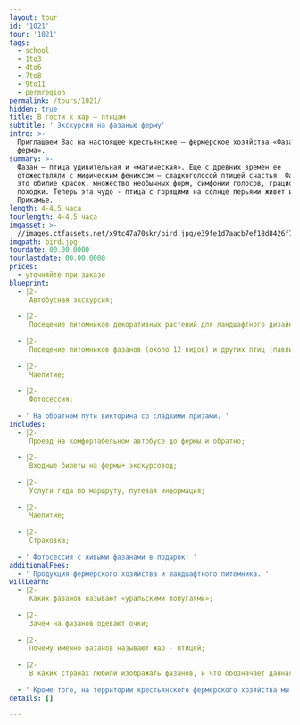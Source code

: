 ```yaml
---
layout: tour
id: '1021'
tour: '1021'
tags:
  - school
  - 1to3
  - 4to6
  - 7to8
  - 9to11
  - permregion
permalink: /tours/1021/
hidden: true
title: В гости к жар – птицам
subtitle: ' Экскурсия на фазанью ферму'
intro: >-
  Приглашаем Вас на настоящее крестьянское – фермерское хозяйства «Фазанья
  ферма».
summary: >-
  Фазан – птица удивительная и «магическая». Еще с древних времен ее
  отожествляли с мифическим фениксом – сладкоголосой птицей счастья. Фазаны -
  это обилие красок, множество необычных форм, симфонии голосов, грациозность
  походки. Теперь эта чудо - птица с горящими на солнце перьями живет и в
  Прикамье.
length: 4-4.5 часа
tourlength: 4-4.5 часа
imgasset: >-
  //images.ctfassets.net/x9tc47a70skr/bird.jpg/e39fe1d7aacb7ef18d8426f797ee76e5/bird.jpg
imgpath: bird.jpg
tourdate: 00.00.0000
tourlastdate: 00.00.0000
prices:
  - уточняйте при заказе
blueprint:
  - |2-
     Автобусная экскурсия; 
     
  - |2-
     Посещение питомников декоративных растений для ландшафтного дизайна; 
     
  - |2-
     Посещение питомников фазанов (около 12 видов) и других птиц (павлины, кеклики, куропатки и декоративные куры); 
     
  - |2-
     Чаепитие; 
     
  - |2-
     Фотосессия; 
     
  - ' На обратном пути викторина со сладкими призами. '
includes:
  - |2-
     Проезд на комфортабельном автобусе до фермы и обратно; 
     
  - |2-
     Входные билеты на фермы+ экскурсовод; 
     
  - |2-
     Услуги гида по маршруту, путевая информация; 
     
  - |2-
     Чаепитие; 
     
  - |2-
     Страховка; 
     
  - ' Фотосессия с живыми фазанами в подарок! '
additionalFees:
  - ' Продукция фермерского хозяйства и ландшафтного питомника. '
willLearn:
  - |2-
     Каких фазанов называют «уральскими попугаями»; 
     
  - |2-
     Зачем на фазанов одевают очки; 
     
  - |2-
     Почему именно фазанов называют жар - птицей; 
     
  - |2-
     В каких странах любили изображать фазанов, и что обозначает данная символика. 
     
  - ' Кроме того, на территории крестьянского фермерского хозяйства мы увидим как выращивают растения для ландшафтного дизайна и познакомимся с профессиями фермера, биолога, садовника, цветовода. '
details: []

---
```


